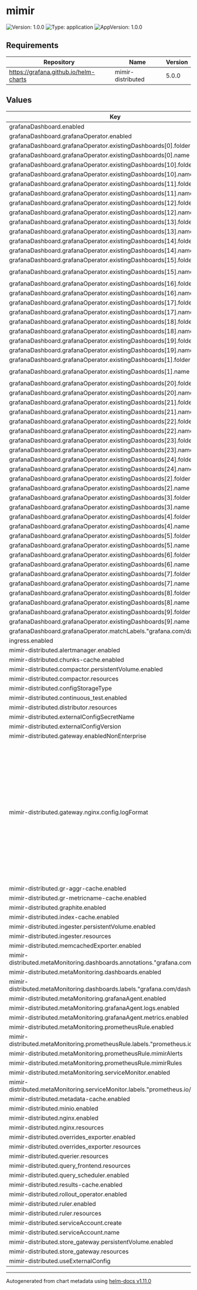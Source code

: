 # mimir

![Version: 1.0.0](https://img.shields.io/badge/Version-1.0.0-informational?style=flat-square) ![Type: application](https://img.shields.io/badge/Type-application-informational?style=flat-square) ![AppVersion: 1.0.0](https://img.shields.io/badge/AppVersion-1.0.0-informational?style=flat-square)

## Requirements

| Repository | Name | Version |
|------------|------|---------|
| https://grafana.github.io/helm-charts | mimir-distributed | 5.0.0 |

## Values

| Key | Type | Default | Description |
|-----|------|---------|-------------|
| grafanaDashboard.enabled | bool | `true` |  |
| grafanaDashboard.grafanaOperator.enabled | bool | `true` |  |
| grafanaDashboard.grafanaOperator.existingDashboards[0].folder | string | `"monitoring"` |  |
| grafanaDashboard.grafanaOperator.existingDashboards[0].name | string | `"alertmanager"` |  |
| grafanaDashboard.grafanaOperator.existingDashboards[10].folder | string | `"monitoring"` |  |
| grafanaDashboard.grafanaOperator.existingDashboards[10].name | string | `"queries"` |  |
| grafanaDashboard.grafanaOperator.existingDashboards[11].folder | string | `"monitoring"` |  |
| grafanaDashboard.grafanaOperator.existingDashboards[11].name | string | `"reads"` |  |
| grafanaDashboard.grafanaOperator.existingDashboards[12].folder | string | `"monitoring"` |  |
| grafanaDashboard.grafanaOperator.existingDashboards[12].name | string | `"reads-networking"` |  |
| grafanaDashboard.grafanaOperator.existingDashboards[13].folder | string | `"monitoring"` |  |
| grafanaDashboard.grafanaOperator.existingDashboards[13].name | string | `"reads-resources"` |  |
| grafanaDashboard.grafanaOperator.existingDashboards[14].folder | string | `"monitoring"` |  |
| grafanaDashboard.grafanaOperator.existingDashboards[14].name | string | `"remote-ruler-reads"` |  |
| grafanaDashboard.grafanaOperator.existingDashboards[15].folder | string | `"monitoring"` |  |
| grafanaDashboard.grafanaOperator.existingDashboards[15].name | string | `"remote-ruler-reads-resources"` |  |
| grafanaDashboard.grafanaOperator.existingDashboards[16].folder | string | `"monitoring"` |  |
| grafanaDashboard.grafanaOperator.existingDashboards[16].name | string | `"rollout-progress"` |  |
| grafanaDashboard.grafanaOperator.existingDashboards[17].folder | string | `"monitoring"` |  |
| grafanaDashboard.grafanaOperator.existingDashboards[17].name | string | `"ruler"` |  |
| grafanaDashboard.grafanaOperator.existingDashboards[18].folder | string | `"monitoring"` |  |
| grafanaDashboard.grafanaOperator.existingDashboards[18].name | string | `"scaling"` |  |
| grafanaDashboard.grafanaOperator.existingDashboards[19].folder | string | `"monitoring"` |  |
| grafanaDashboard.grafanaOperator.existingDashboards[19].name | string | `"slow-queries"` |  |
| grafanaDashboard.grafanaOperator.existingDashboards[1].folder | string | `"monitoring"` |  |
| grafanaDashboard.grafanaOperator.existingDashboards[1].name | string | `"alertmanager-resources"` |  |
| grafanaDashboard.grafanaOperator.existingDashboards[20].folder | string | `"monitoring"` |  |
| grafanaDashboard.grafanaOperator.existingDashboards[20].name | string | `"tenants"` |  |
| grafanaDashboard.grafanaOperator.existingDashboards[21].folder | string | `"monitoring"` |  |
| grafanaDashboard.grafanaOperator.existingDashboards[21].name | string | `"top-tenants"` |  |
| grafanaDashboard.grafanaOperator.existingDashboards[22].folder | string | `"monitoring"` |  |
| grafanaDashboard.grafanaOperator.existingDashboards[22].name | string | `"writes"` |  |
| grafanaDashboard.grafanaOperator.existingDashboards[23].folder | string | `"monitoring"` |  |
| grafanaDashboard.grafanaOperator.existingDashboards[23].name | string | `"writes-networking"` |  |
| grafanaDashboard.grafanaOperator.existingDashboards[24].folder | string | `"monitoring"` |  |
| grafanaDashboard.grafanaOperator.existingDashboards[24].name | string | `"writes-resources"` |  |
| grafanaDashboard.grafanaOperator.existingDashboards[2].folder | string | `"monitoring"` |  |
| grafanaDashboard.grafanaOperator.existingDashboards[2].name | string | `"compactor"` |  |
| grafanaDashboard.grafanaOperator.existingDashboards[3].folder | string | `"monitoring"` |  |
| grafanaDashboard.grafanaOperator.existingDashboards[3].name | string | `"compactor-resources"` |  |
| grafanaDashboard.grafanaOperator.existingDashboards[4].folder | string | `"monitoring"` |  |
| grafanaDashboard.grafanaOperator.existingDashboards[4].name | string | `"config"` |  |
| grafanaDashboard.grafanaOperator.existingDashboards[5].folder | string | `"monitoring"` |  |
| grafanaDashboard.grafanaOperator.existingDashboards[5].name | string | `"object-store"` |  |
| grafanaDashboard.grafanaOperator.existingDashboards[6].folder | string | `"monitoring"` |  |
| grafanaDashboard.grafanaOperator.existingDashboards[6].name | string | `"overrides"` |  |
| grafanaDashboard.grafanaOperator.existingDashboards[7].folder | string | `"monitoring"` |  |
| grafanaDashboard.grafanaOperator.existingDashboards[7].name | string | `"overview"` |  |
| grafanaDashboard.grafanaOperator.existingDashboards[8].folder | string | `"monitoring"` |  |
| grafanaDashboard.grafanaOperator.existingDashboards[8].name | string | `"overview-networking"` |  |
| grafanaDashboard.grafanaOperator.existingDashboards[9].folder | string | `"monitoring"` |  |
| grafanaDashboard.grafanaOperator.existingDashboards[9].name | string | `"overview-resources"` |  |
| grafanaDashboard.grafanaOperator.matchLabels."grafana.com/dashboards" | string | `"portefaix"` |  |
| ingress.enabled | bool | `false` |  |
| mimir-distributed.alertmanager.enabled | bool | `true` |  |
| mimir-distributed.chunks-cache.enabled | bool | `false` |  |
| mimir-distributed.compactor.persistentVolume.enabled | bool | `false` |  |
| mimir-distributed.compactor.resources | object | `{}` |  |
| mimir-distributed.configStorageType | string | `"ConfigMap"` |  |
| mimir-distributed.continuous_test.enabled | bool | `false` |  |
| mimir-distributed.distributor.resources | object | `{}` |  |
| mimir-distributed.externalConfigSecretName | string | `"mimir-configuration"` |  |
| mimir-distributed.externalConfigVersion | string | `"v0"` |  |
| mimir-distributed.gateway.enabledNonEnterprise | bool | `true` |  |
| mimir-distributed.gateway.nginx.config.logFormat | string | `"main escape=json '{\"source\": \"nginx\", \"level\": \"info\", \"time\": $msec, \"resp_body_size\": $body_bytes_sent, \"host\": \"$http_host\", \"address\": \"$remote_addr\", \"request_length\": $request_length, \"method\": \"$request_method\", \"uri\": \"$request_uri\", \"status\": $status,  \"user_agent\": \"$http_user_agent\", \"resp_time\": $request_time, \"upstream_addr\": \"$upstream_addr\"}';"` |  |
| mimir-distributed.gr-aggr-cache.enabled | bool | `false` |  |
| mimir-distributed.gr-metricname-cache.enabled | bool | `false` |  |
| mimir-distributed.graphite.enabled | bool | `false` |  |
| mimir-distributed.index-cache.enabled | bool | `false` |  |
| mimir-distributed.ingester.persistentVolume.enabled | bool | `false` |  |
| mimir-distributed.ingester.resources | object | `{}` |  |
| mimir-distributed.memcachedExporter.enabled | bool | `true` |  |
| mimir-distributed.metaMonitoring.dashboards.annotations."grafana.com/folder" | string | `"monitoring"` |  |
| mimir-distributed.metaMonitoring.dashboards.enabled | bool | `true` |  |
| mimir-distributed.metaMonitoring.dashboards.labels."grafana.com/dashboard" | string | `"monitoring"` |  |
| mimir-distributed.metaMonitoring.grafanaAgent.enabled | bool | `false` |  |
| mimir-distributed.metaMonitoring.grafanaAgent.logs.enabled | bool | `false` |  |
| mimir-distributed.metaMonitoring.grafanaAgent.metrics.enabled | bool | `false` |  |
| mimir-distributed.metaMonitoring.prometheusRule.enabled | bool | `true` |  |
| mimir-distributed.metaMonitoring.prometheusRule.labels."prometheus.io/operator" | string | `"portefaix"` |  |
| mimir-distributed.metaMonitoring.prometheusRule.mimirAlerts | bool | `true` |  |
| mimir-distributed.metaMonitoring.prometheusRule.mimirRules | bool | `true` |  |
| mimir-distributed.metaMonitoring.serviceMonitor.enabled | bool | `true` |  |
| mimir-distributed.metaMonitoring.serviceMonitor.labels."prometheus.io/operator" | string | `"portefaix"` |  |
| mimir-distributed.metadata-cache.enabled | bool | `false` |  |
| mimir-distributed.minio.enabled | bool | `false` |  |
| mimir-distributed.nginx.enabled | bool | `false` |  |
| mimir-distributed.nginx.resources | object | `{}` |  |
| mimir-distributed.overrides_exporter.enabled | bool | `true` |  |
| mimir-distributed.overrides_exporter.resources | object | `{}` |  |
| mimir-distributed.querier.resources | object | `{}` |  |
| mimir-distributed.query_frontend.resources | object | `{}` |  |
| mimir-distributed.query_scheduler.enabled | bool | `true` |  |
| mimir-distributed.results-cache.enabled | bool | `false` |  |
| mimir-distributed.rollout_operator.enabled | bool | `true` |  |
| mimir-distributed.ruler.enabled | bool | `true` |  |
| mimir-distributed.ruler.resources | object | `{}` |  |
| mimir-distributed.serviceAccount.create | bool | `true` |  |
| mimir-distributed.serviceAccount.name | string | `"mimir"` |  |
| mimir-distributed.store_gateway.persistentVolume.enabled | bool | `false` |  |
| mimir-distributed.store_gateway.resources | object | `{}` |  |
| mimir-distributed.useExternalConfig | bool | `false` |  |

----------------------------------------------
Autogenerated from chart metadata using [helm-docs v1.11.0](https://github.com/norwoodj/helm-docs/releases/v1.11.0)

